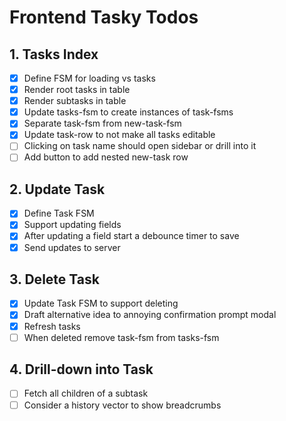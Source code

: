 # Frontend Tasky Todos

## 1. Tasks Index

- [x] Define FSM for loading vs tasks
- [x] Render root tasks in table
- [x] Render subtasks in table
- [x] Update tasks-fsm to create instances of task-fsms
- [x] Separate task-fsm from new-task-fsm
- [x] Update task-row to not make all tasks editable
- [ ] Clicking on task name should open sidebar or drill into it
- [ ] Add button to add nested new-task row

## 2. Update Task

- [x] Define Task FSM
- [x] Support updating fields
- [x] After updating a field start a debounce timer to save
- [x] Send updates to server

## 3. Delete Task

- [x] Update Task FSM to support deleting
- [x] Draft alternative idea to annoying confirmation prompt modal
- [x] Refresh tasks
- [ ] When deleted remove task-fsm from tasks-fsm

## 4. Drill-down into Task

- [ ] Fetch all children of a subtask
- [ ] Consider a history vector to show breadcrumbs
